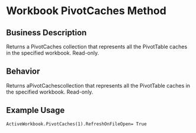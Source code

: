 # Workbook PivotCaches Method

## Business Description
Returns a PivotCaches collection that represents all the PivotTable caches in the specified workbook. Read-only.

## Behavior
Returns aPivotCachescollection that represents all the PivotTable caches in the specified workbook. Read-only.

## Example Usage
```vba
ActiveWorkbook.PivotCaches(1).RefreshOnFileOpen= True
```